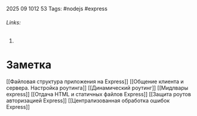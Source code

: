 2025 09 1012 53
Tags: #nodejs #express
###### Links: 
1) 
# Заметка
[[Файловая структура приложения на Express]]
[[Общение клиента и сервера. Настройка роутинга]]
[[Динамический роутинг]]
[[Мидлвары express]]
[[Отдача HTML и статичных файлов Express]]
[[Защита роутов авторизацией Express]]
[[Централизованная обработка ошибок Express]]